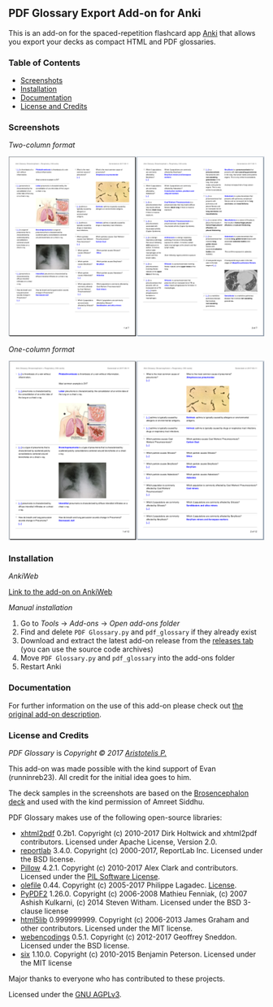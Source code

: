 ## PDF Glossary Export Add-on for Anki

This is an add-on for the spaced-repetition flashcard app [Anki](https://apps.ankiweb.net/) that allows you export your decks as compact HTML and PDF glossaries.

### Table of Contents

<!-- MarkdownTOC -->

- [Screenshots](#screenshots)
- [Installation](#installation)
- [Documentation](#documentation)
- [License and Credits](#license-and-credits)

<!-- /MarkdownTOC -->

### Screenshots

*Two-column format*

![](screenshots/twocol.png)

*One-column format*

![](screenshots/onecol.png)

### Installation

*AnkiWeb*

[Link to the add-on on AnkiWeb]()

*Manual installation*

1. Go to *Tools* -> *Add-ons* -> *Open add-ons folder*
2. Find and delete `PDF Glossary.py` and `pdf_glossary` if they already exist
3. Download and extract the latest add-on release from the [releases tab](https://github.com/Glutanimate/pdf-glossary/releases) (you can use the source code archives)
4. Move `PDF Glossary.py` and `pdf_glossary` into the add-ons folder
5. Restart Anki

### Documentation

For further information on the use of this add-on please check out [the original add-on description](docs/description.md).

### License and Credits

*PDF Glossary* is *Copyright © 2017 [Aristotelis P.](https://glutanimate.com/)*

This add-on was made possible with the kind support of Evan (runninreb23). All credit for the initial idea goes to him.

The deck samples in the screenshots are based on the [Brosencephalon deck](https://www.brosencephalon.com/) and used with the kind permission of Amreet Siddhu.

PDF Glossary makes use of the following open-source libraries:

- [xhtml2pdf](https://github.com/xhtml2pdf/xhtml2pdf) 0.2b1. Copyright (c) 2010-2017 Dirk Holtwick and xhtml2pdf contributors. Licensed under Apache License, Version 2.0.
- [reportlab](http://www.reportlab.com/) 3.4.0. Copyright (c) 2000-2017, ReportLab Inc. Licensed under the BSD license.
- [Pillow](https://python-pillow.org/) 4.2.1. Copyright (c) 2010-2017 Alex Clark and contributors. Licensed under the [PIL Software License](https://github.com/python-pillow/Pillow/blob/master/LICENSE).
- [olefile](https://www.decalage.info/olefile) 0.44. Copyright (c) 2005-2017 Philippe Lagadec. [License](https://olefile.readthedocs.io/en/latest/License.html).
- [PyPDF2](https://github.com/mstamy2/PyPDF2) 1.26.0. Copyright (c) 2006-2008 Mathieu Fenniak, (c) 2007 Ashish Kulkarni, (c) 2014 Steven Witham. Licensed under the BSD 3-clause license
- [html5lib](https://github.com/html5lib/) 0.999999999. Copyright (c) 2006-2013 James Graham and other contributors. Licensed under the MIT license.
- [webencodings](https://github.com/gsnedders/python-webencodings) 0.5.1. Copyright (c) 2012-2017 Geoffrey Sneddon. Licensed under the BSD license.
- [six](https://github.com/benjaminp/six) 1.10.0. Copyright (c) 2010-2015 Benjamin Peterson. Licensed under the MIT license

Major thanks to everyone who has contributed to these projects.

Licensed under the [GNU AGPLv3](https://www.gnu.org/licenses/agpl.html).

